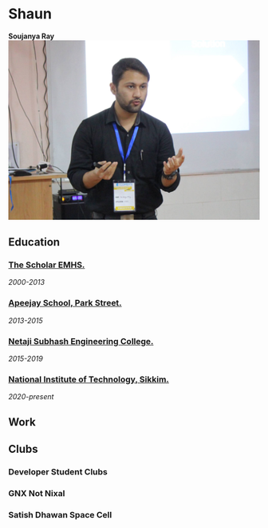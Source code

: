 # Shaun

**Soujanya Ray**
![](https://github.com/thecrazyphysicist369/me/blob/main/images/IMG_36141.jpg)

## Education

### [The Scholar EMHS.](https://www.facebook.com/scholarislampur/)
_2000-2013_

### [Apeejay School, Park Street.](http://www.apeejayschool.in/)
_2013-2015_

### [Netaji Subhash Engineering College.](https://www.nsec.ac.in/)
_2015-2019_

### [National Institute of Technology, Sikkim.](https://www.nitsikkim.ac.in/)
_2020-present_

## Work

## Clubs

### Developer Student Clubs

### GNX Not Nixal

### Satish Dhawan Space Cell

